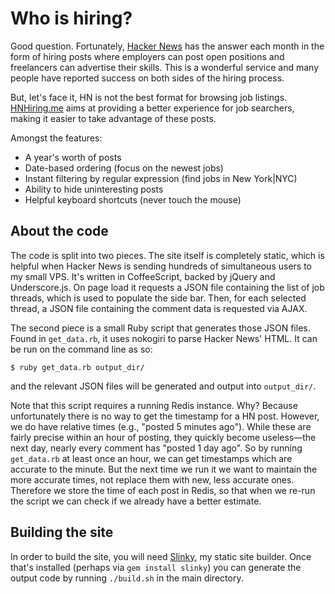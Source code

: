 # Who is hiring?

Good question. Fortunately, [Hacker News](http://news.ycombinator.com)
has the answer each month in the form of hiring posts where employers
can post open positions and freelancers can advertise their skills.
This is a wonderful service and many people have reported success on
both sides of the hiring process.

But, let's face it, HN is not the best format for browsing job
listings. [HNHiring.me](http://hnhiring.me) aims at providing a better
experience for job searchers, making it easier to take advantage of
these posts.

Amongst the features:

* A year's worth of posts
* Date-based ordering (focus on the newest jobs)
* Instant filtering by regular expression (find jobs in New York|NYC)
* Ability to hide uninteresting posts
* Helpful keyboard shortcuts (never touch the mouse)

## About the code

The code is split into two pieces. The site itself is completely
static, which is helpful when Hacker News is sending hundreds of
simultaneous users to my small VPS. It's written in
CoffeeScript, backed by jQuery and Underscore.js. On page load it
requests a JSON file containing the list of job threads, which is used to
populate the side bar. Then, for each selected thread, a JSON file
containing the comment data is requested via AJAX.

The second piece is a small Ruby script that generates those JSON
files. Found in `get_data.rb`, it uses nokogiri to parse Hacker News'
HTML. It can be run on the command line as so:

```
$ ruby get_data.rb output_dir/
```

and the relevant JSON files will be generated and output into
`output_dir/`.

Note that this script requires a running Redis instance. Why? Because
unfortunately there is no way to get the timestamp for a HN post. However,
we do have relative times (e.g., "posted 5 minutes ago"). While these
are fairly precise within an hour of posting, they quickly become
useless&mdash;the next day, nearly every comment has "posted 1 day ago".
So by running `get_data.rb` at least once an hour, we can get
timestamps which are accurate to the minute. But the next time we run
it we want to maintain the more accurate times, not replace them with
new, less accurate ones. Therefore we store the time of each post in
Redis, so that when we re-run the script we can check if we already
have a better estimate.

## Building the site

In order to build the site, you will need
[Slinky](https://github.com/mwylde/slinky), my static site builder.
Once that's installed (perhaps via `gem install slinky`) you can
generate the output code by running `./build.sh` in the main
directory.
